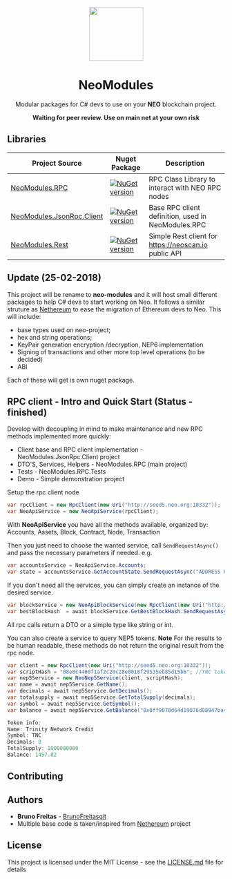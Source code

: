 <p align="center">
  <img
    src="http://res.cloudinary.com/vidsy/image/upload/v1503160820/CoZ_Icon_DARKBLUE_200x178px_oq0gxm.png"
    width="125px;">
</p>

<h1 align="center">NeoModules</h1>

<p align="center">
  Modular packages for C# devs to use on your <b>NEO</b> blockchain project.
</p>

<p align="center">
  <b>Waiting for peer review. Use on main net at your own risk</b>
</p>


## Libraries

|  Project Source | Nuget Package |  Description |
| ------------- |--------------------------|-----------|
| [NeoModules.RPC](https://github.com/CityOfZion/NeoModules/tree/master/src/NeoModules.RPC)    | [![NuGet version](https://img.shields.io/badge/nuget-1.0.6-green.svg)](https://www.nuget.org/packages/NeoModules.RPC/)| RPC Class Library to interact with NEO RPC nodes |
| [NeoModules.JsonRpc.Client](https://github.com/CityOfZion/NeoModules/tree/master/src/NeoModules.JsonRpc.Client) | [![NuGet version](https://img.shields.io/badge/nuget-1.0.2-green.svg)](https://www.nuget.org/packages/NeoModules.JsonRpc.Client/)| Base RPC client definition, used in NeoModules.RPC|
| [NeoModules.Rest](https://github.com/CityOfZion/NeoModules/tree/master/src/NeoModules.Rest)    | [![NuGet version](https://img.shields.io/badge/nuget-1.0.0-green.svg)](https://www.nuget.org/packages/NeoModules.Rest/)| Simple Rest client for https://neoscan.io public API |



## Update (25-02-2018)
This project will be rename to **neo-modules** and it will host small different packages to help C# devs to start working on Neo. It follows a similar struture as [Nethereum](https://github.com/Nethereum/Nethereum) to ease the migration of Ethereum devs to Neo. This will include: 
  * base types used on neo-project;
  * hex and string operations;
  * KeyPair generation encryption /decryption, NEP6 implementation
  * Signing of transactions and other more top level operations (to be decided)
  * ABI

Each of these will get is own nuget package.  
  


## RPC client - Intro and Quick Start (Status - finished)

Develop with decoupling in mind to make maintenance and new RPC methods implemented more quickly:

* Client base and RPC client implementation - NeoModules.JsonRpc.Client project
* DTO'S, Services, Helpers - NeoModules.RPC (main project)
* Tests - NeoModules.RPC.Tests
* Demo - Simple demonstration project

Setup the rpc client node

```C#
var rpcClient = new RpcClient(new Uri("http://seed5.neo.org:10332"));
var NeoApiService = new NeoApiService(rpcClient);
```

With **NeoApiService** you have all the methods available, organized by:
Accounts,
Assets,
Block,
Contract,
Node,
Transaction

Then you just need to choose the wanted service, call ```SendRequestAsync()``` and pass the necessary parameters if needed.
e.g.

```C#
var accountsService = NeoApiService.Accounts;
var state = accountsService.GetAccountState.SendRequestAsync("ADDRESS HERE");
```

If you don't need all the services, you can simply create an instance of the desired service.

```C#
var blockService = new NeoApiBlockService(new RpcClient(new Uri("http://seed5.neo.org:10332")));
var bestBlockHash  = await blockService.GetBestBlockHash.SendRequestAsync();
```

All rpc calls return a DTO or a simple type like string or int.

You can also create a service to query NEP5 tokens. 
**Note** For the results to be human readable, these methods do not return the original result from the rpc node.

```C#
var client = new RpcClient(new Uri("http://seed5.neo.org:10332"));
var scriptHash = "08e8c4400f1af2c20c28e0018f29535eb85d15b6"; //TNC token
var nep5Service = new NeoNep5Service(client, scriptHash);
var name = await nep5Service.GetName();
var decimals = await nep5Service.GetDecimals();
var totalsupply = await nep5Service.GetTotalSupply(decimals);
var symbol = await nep5Service.GetSymbol();
var balance = await nep5Service.GetBalance("0x0ff9070d64d19076d08947ba4a82b72709f30baf", decimals);

Token info: 
Name: Trinity Network Credit 
Symbol: TNC 
Decimals: 8 
TotalSupply: 1000000000 
Balance: 1457.82
```

## Contributing


## Authors

* **Bruno Freitas** - [BrunoFreitasgit](https://github.com/BrunoFreitasgit)
* Multiple base code is taken/inspired from [Nethereum](https://github.com/Nethereum/Nethereum) project

## License

This project is licensed under the MIT License - see the [LICENSE.md](https://github.com/BrunoFreitasgit/Neo-RPC-SharpClient/blob/master/LICENSE) file for details
